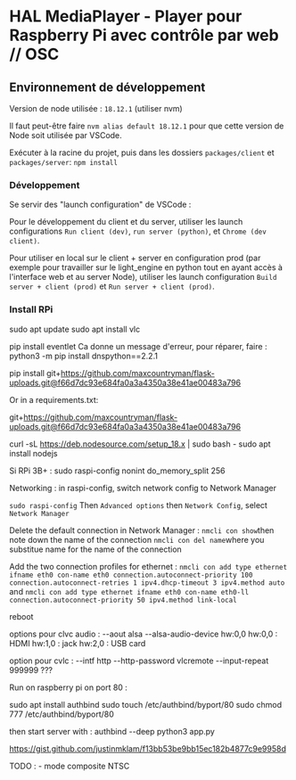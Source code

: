 # HAL MediaPlayer - Player pour Raspberry Pi avec contrôle par web // OSC

## Environnement de développement

Version de node utilisée : `18.12.1` (utiliser nvm)

Il faut peut-être faire `nvm alias default 18.12.1` pour que cette version de Node soit utilisée par VSCode.

Exécuter à la racine du projet, puis dans les dossiers `packages/client` et `packages/server`:
`npm install`

### Développement

Se servir des "launch configuration" de VSCode :

Pour le développement du client et du server, utiliser les launch configurations `Run client (dev)`, `run server (python)`, et `Chrome (dev client)`.

Pour utiliser en local sur le client + server en configuration prod (par exemple pour travailler sur le light_engine en python tout en ayant accès à l'interface web et au server Node), utiliser les launch configuration `Build server + client (prod)` et `Run server + client (prod)`.

### Install RPi

sudo apt update
sudo apt install vlc

pip install eventlet
Ca donne un message d'erreur, pour réparer, faire :
python3 -m pip install dnspython==2.2.1

pip install git+https://github.com/maxcountryman/flask-uploads.git@f66d7dc93e684fa0a3a4350a38e41ae00483a796

Or in a requirements.txt:

git+https://github.com/maxcountryman/flask-uploads.git@f66d7dc93e684fa0a3a4350a38e41ae00483a796


curl -sL https://deb.nodesource.com/setup_18.x | sudo bash -
sudo apt install nodejs

Si RPi 3B+ :
sudo raspi-config nonint do_memory_split 256

Networking :
in raspi-config, switch network config to Network Manager

`sudo raspi-config`
Then `Advanced options` then `Network Config`, select `Network Manager`

Delete the default connection in Network Manager :
`nmcli con show`then note down the name of the connection
`nmcli con del name`where you substitue name for the name of the connection

Add the two connection profiles for ethernet :
`nmcli con add type ethernet ifname eth0 con-name eth0 connection.autoconnect-priority 100 connection.autoconnect-retries 1 ipv4.dhcp-timeout 3 ipv4.method auto`
and
`nmcli con add type ethernet ifname eth0 con-name eth0-ll connection.autoconnect-priority 50 ipv4.method link-local`



reboot

options pour clvc audio :
--aout alsa --alsa-audio-device hw:0,0
hw:0,0 : HDMI
hw:1,0 : jack
hw:2,0 : USB card

option pour cvlc :
--intf http --http-password vlcremote
--input-repeat 999999 ???

Run on raspberry pi on port 80 :

sudo apt install authbind
sudo touch /etc/authbind/byport/80
sudo chmod 777 /etc/authbind/byport/80

then start server with :
authbind --deep python3 app.py

https://gist.github.com/justinmklam/f13bb53be9bb15ec182b4877c9e9958d



TODO :
    - mode composite NTSC